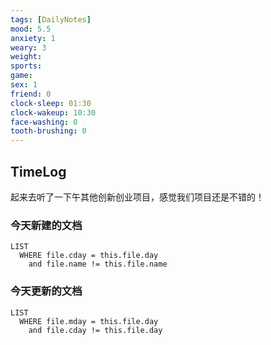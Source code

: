 ```yaml
---
tags: [DailyNotes]
mood: 5.5
anxiety: 1
weary: 3
weight:
sports: 
game: 
sex: 1
friend: 0
clock-sleep: 01:30
clock-wakeup: 10:30
face-washing: 0
tooth-brushing: 0
---
```


## TimeLog

起来去听了一下午其他创新创业项目，感觉我们项目还是不错的！

### 今天新建的文档
```dataview
LIST 
  WHERE file.cday = this.file.day
    and file.name != this.file.name
```

### 今天更新的文档
```dataview
LIST
  WHERE file.mday = this.file.day
    and file.cday != this.file.day
```
